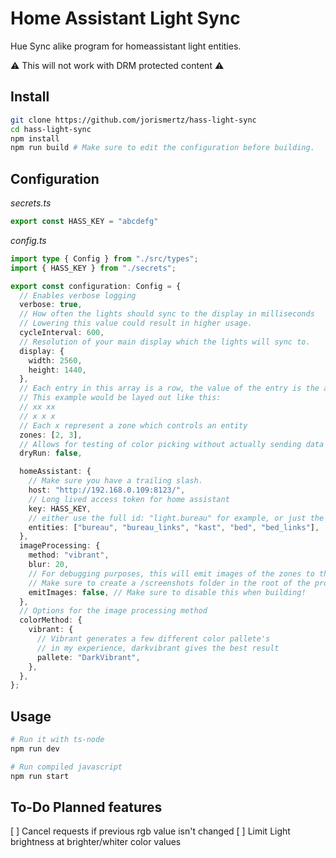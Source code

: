 # Home Assistant Light Sync
Hue Sync alike program for homeassistant light entities.

⚠️ This will not work with DRM protected content ⚠️

## Install
```bash
git clone https://github.com/jorismertz/hass-light-sync
cd hass-light-sync
npm install
npm run build # Make sure to edit the configuration before building.
```

## Configuration

*secrets.ts*
```typescript
export const HASS_KEY = "abcdefg"
```

*config.ts*
```typescript
import type { Config } from "./src/types";
import { HASS_KEY } from "./secrets";

export const configuration: Config = {
  // Enables verbose logging
  verbose: true,
  // How often the lights should sync to the display in milliseconds
  // Lowering this value could result in higher usage.
  cycleInterval: 600,
  // Resolution of your main display which the lights will sync to.
  display: {
    width: 2560,
    height: 1440,
  },
  // Each entry in this array is a row, the value of the entry is the amount of columns
  // This example would be layed out like this:
  // xx xx
  // x x x
  // Each x represent a zone which controls an entity
  zones: [2, 3],
  // Allows for testing of color picking without actually sending data to home assistant
  dryRun: false,

  homeAssistant: {
    // Make sure you have a trailing slash.
    host: "http://192.168.0.109:8123/",
    // Long lived access token for home assistant
    key: HASS_KEY,
    // either use the full id: "light.bureau" for example, or just the name: "bureau"
    entities: ["bureau", "bureau_links", "kast", "bed", "bed_links"],
  },
  imageProcessing: {
    method: "vibrant",
    blur: 20,
    // For debugging purposes, this will emit images of the zones to the screenshots folder
    // Make sure to create a /screenshots folder in the root of the project
    emitImages: false, // Make sure to disable this when building!
  },
  // Options for the image processing method
  colorMethod: {
    vibrant: {
      // Vibrant generates a few different color pallete's
      // in my experience, darkvibrant gives the best result
      pallete: "DarkVibrant",
    },
  },
};
```

## Usage
```bash
# Run it with ts-node
npm run dev

# Run compiled javascript 
npm run start
```

## To-Do Planned features
[ ] Cancel requests if previous rgb value isn't changed
[ ] Limit Light brightness at brighter/whiter color values